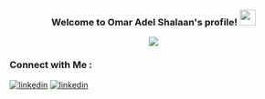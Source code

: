 <h3 align="center">
  Welcome to Omar Adel Shalaan's profile!
  <img src="https://media.giphy.com/media/hvRJCLFzcasrR4ia7z/giphy.gif" width="28">
</h3>
<!-- Typing SVG by DenverCoder1 - https://github.com/DenverCoder1/readme-typing-svg -->
<p align="center">
  <a href="https://github.com/DenverCoder1/readme-typing-svg"><img src="https://readme-typing-svg.herokuapp.com/?lines=Embedded%20Software%20Engineer;Always%20learning%20new%20things&font=Fira%20Code&center=true&width=440&height=45&color=f75c7e&vCenter=true&size=22"></a>
</p> 

### Connect with Me :
[![linkedin](https://img.shields.io/badge/OmarAdelShalaan-0A66C2?style=for-the-badge&logo=linkedin&logoColor=white)](https://www.linkedin.com/in/omar-adel-shalaan-67aaa714b/)  [![linkedin](https://img.shields.io/badge/OmarAdelShalaan-0A66C2?style=for-the-badge&logo=whatsapp&logoColor=white)](https://wa.me/qr/3QLYBRFFBQUBG1)
